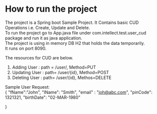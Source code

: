 # How to run the project<br />

The project is a Spring boot Sample Project. It Contains basic CUD Operations i.e. Create, Update and Delete.<br />
To run the project go to App.java file under com.intellect.test.user_cud package and run it as java application.<br />
The project is using in memory DB H2 that holds the data temporarily.<br />
It runs on port 8090.<br />

The resources for CUD are below.</br>
1. Adding User : path = /user/, Method=PUT<br />
2. Updating User : path= /user/{id}, Method=POST<br />
3. Deleting User : path= /user/{id}, Methos=DELETE<br />

Sample User Request:<br />
{
	"fName":"John",
	"lName": "Smith",
	"email" : "joh@abc.com",
	"pinCode": 1321321,
	"birthDate": "02-MAR-1980"
	
}

